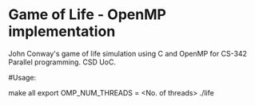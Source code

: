 # Game of Life - OpenMP implementation
John Conway's game of life simulation using C and OpenMP for CS-342 Parallel programming. CSD UoC.

#Usage:

make all 
export OMP_NUM_THREADS = <No. of threads>
./life <filename> <generations> <output file>
